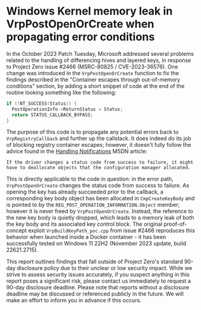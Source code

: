 # Windows Kernel memory leak in VrpPostOpenOrCreate when propagating error conditions

In the October 2023 Patch Tuesday, Microsoft addressed several problems related to the handling of differencing hives and layered keys, in response to Project Zero issue #2466 (MSRC-80825 / CVE-2023-36576). One change was introduced in the `VrpPostOpenOrCreate` function to fix the findings described in the "Container escapes through out-of-memory conditions" section, by adding a short snippet of code at the end of the routine looking something like the following:

```c
if (!NT_SUCCESS(Status)) {
  PostOperationInfo->ReturnStatus = Status;
  return STATUS_CALLBACK_BYPASS;
}
```

The purpose of this code is to propagate any potential errors back to `VrpRegistryCallback` and further up the callstack. It does indeed do its job of blocking registry container escapes; however, it doesn't fully follow the advice found in the [Handling Notifications](https://learn.microsoft.com/en-us/windows-hardware/drivers/kernel/handling-notifications) MSDN article:

```
If the driver changes a status code from success to failure, it might have to deallocate objects that the configuration manager allocated.
```

This is directly applicable to the code in question: in the error path, `VrpPostOpenOrCreate` changes the status code from success to failure. As opening the key has already succeeded prior to the callback, a corresponding key body object has been allocated in `CmpCreateKeyBody` and is pointed to by the `REG_POST_OPERATION_INFORMATION.Object` member; however it is never freed by `VrpPostOpenOrCreate`. Instead, the reference to the new key body is quietly dropped, which leads to a memory leak of both the key body and its associated key control block. The original proof-of-concept exploit `VrpBuildKeyPath_poc.cpp` from issue #2466 reproduces this behavior when launched inside a Docker container - it has been successfully tested on Windows 11 22H2 (November 2023 update, build 22621.2715).

This report outlines findings that fall outside of Project Zero's standard 90-day disclosure policy due to their unclear or low security impact. While we strive to assess security issues accurately, if you suspect anything in this report poses a significant risk, please contact us immediately to request a 90-day disclosure deadline. Please note that reports without a disclosure deadline may be discussed or referenced publicly in the future. We will make an effort to inform you in advance if this occurs.